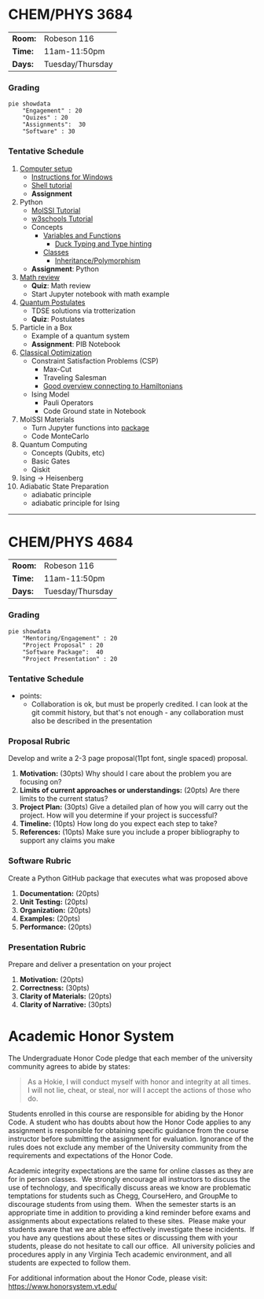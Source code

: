 # CHEM/PHYS 3684

| | |
| --- | --- |
| **Room:** |  Robeson 116 |
| **Time:** | 11am-11:50pm |
| **Days:** | Tuesday/Thursday |

### Grading
```mermaid
pie showdata
	"Engagement" : 20
	"Quizes" : 20
	"Assignments":  30
	"Software" : 30
```

### Tentative Schedule
1. [Computer setup](https://chem-phys-x684.github.io/python-package-best-practices/setup.html)
	- [Instructions for Windows](https://chem-phys-x684.github.io/python-package-best-practices/setup.html#WSL-install)
	- [Shell tutorial](https://swcarpentry.github.io/shell-novice/)
	- **Assignment** 
1. Python
	- [MolSSI Tutorial](https://education.molssi.org/python_scripting_cms/01-introduction/index.html)
	- [w3schools Tutorial](https://www.w3schools.com/python/default.asp)
	- Concepts
		- [Variables and Functions](https://www.w3schools.com/python/python_variables.asp)
			- [Duck Typing and Type hinting](https://chem-phys-x684.github.io/python-package-best-practices/06-type-hinting/index.html)
		- [Classes](https://www.w3schools.com/python/python_classes.asp)
			- [Inheritance/Polymorphism](https://www.w3schools.com/python/python_inheritance.asp)
	- **Assignment**: Python 
3. [Math review](<Math Review.md>)
	- **Quiz**: Math review
	- Start Jupyter notebook with math example
4. [Quantum Postulates](Postulates/README.md)  
	- TDSE solutions via trotterization
	- **Quiz**: Postulates
4. Particle in a Box
	- Example of a quantum system
	- **Assignment**: PIB Notebook
2. [Classical Optimization](CSP/README.md)
	- Constraint Satisfaction Problems (CSP)
		- Max-Cut
		- Traveling Salesman
		- [Good overview connecting to Hamiltonians](https://arxiv.org/pdf/1501.07030.pdf)
	- Ising Model
		- Pauli Operators
		- Code Ground state in Notebook
3. MolSSI Materials
	- Turn Jupyter functions into [package](https://education.molssi.org/python-package-best-practices/)
	- Code MonteCarlo
1. Quantum Computing
	- Concepts (Qubits, etc)
	- Basic Gates
	- Qiskit
4. Ising $\rightarrow$ Heisenberg 
5. Adiabatic State Preparation
	- adiabatic principle
	- adiabatic principle for Ising


---

# CHEM/PHYS 4684 

| | |
| --- | --- |
| **Room:** |  Robeson 116 |
| **Time:** | 11am-11:50pm |
| **Days:** | Tuesday/Thursday |


### Grading
```mermaid
pie showdata
	"Mentoring/Engagement" : 20
	"Project Proposal" : 20
	"Software Package":  40
	"Project Presentation" : 20
```

### Tentative Schedule
- points:
	- Collaboration is ok, but must be properly credited. I can look at the git commit history, but that's not enough - any collaboration must also be described in the presentation

### Proposal Rubric
Develop and write a 2-3 page proposal(11pt font, single spaced) proposal.

1. **Motivation:**  (30pts) 
   Why should I care about the problem you are focusing on? 
2. **Limits of current approaches or understandings:** (20pts) 
   Are there limits to the current status?
3. **Project Plan:** (30pts) 
   Give a detailed plan of how you will carry out the project. How will you determine if your project is successful?
4. **Timeline:** (10pts) 
   How long do you expect each step to take?
5. **References:** (10pts) 
   Make sure you include a proper bibliography to support any claims you make

### Software Rubric
Create a Python GitHub package that executes what was proposed above
1. **Documentation:** (20pts)
2. **Unit Testing:** (20pts)
3. **Organization:** (20pts)
4. **Examples:** (20pts)
5. **Performance:** (20pts)


### Presentation Rubric
Prepare and deliver a presentation on your project
1. **Motivation:** (20pts)
1. **Correctness:** (30pts)
2. **Clarity of Materials:** (20pts)
2. **Clarity of Narrative:** (30pts)


# Academic Honor System
The Undergraduate Honor Code pledge that each member of the university community agrees to abide by states:

>As a Hokie, I will conduct myself with honor and integrity at all times.  I will not lie, cheat, or steal, nor will I accept the actions of those who do.

Students enrolled in this course are responsible for abiding by the Honor Code. A student who has doubts about how the Honor Code applies to any assignment is responsible for obtaining specific guidance from the course instructor before submitting the assignment for evaluation. Ignorance of the rules does not exclude any member of the University community from the requirements and expectations of the Honor Code. 

Academic integrity expectations are the same for online classes as they are for in person classes.  We strongly encourage all instructors to discuss the use of technology, and specifically discuss areas we know are problematic temptations for students such as Chegg, CourseHero, and GroupMe to discourage students from using them.  When the semester starts is an appropriate time in addition to providing a kind reminder before exams and assignments about expectations related to these sites.  Please make your students aware that we are able to effectively investigate these incidents.  If you have any questions about these sites or discussing them with your students, please do not hesitate to call our office.  All university policies and procedures apply in any Virginia Tech academic environment, and all students are expected to follow them.

For additional information about the Honor Code, please visit: https://www.honorsystem.vt.edu/
